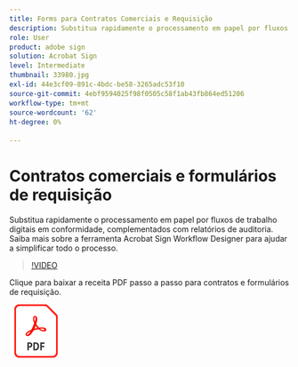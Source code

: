 ```yaml
---
title: Forms para Contratos Comerciais e Requisição
description: Substitua rapidamente o processamento em papel por fluxos de trabalho digitais em conformidade, complementados com relatórios de auditoria
role: User
product: adobe sign
solution: Acrobat Sign
level: Intermediate
thumbnail: 33980.jpg
exl-id: 44e3cf09-891c-4bdc-be58-3265adc53f10
source-git-commit: 4ebf9594025f98f0505c58f1ab43fb864ed51206
workflow-type: tm+mt
source-wordcount: '62'
ht-degree: 0%

---
```


# Contratos comerciais e formulários de requisição

Substitua rapidamente o processamento em papel por fluxos de trabalho digitais em conformidade, complementados com relatórios de auditoria. Saiba mais sobre a ferramenta Acrobat Sign Workflow Designer para ajudar a simplificar todo o processo.

>[!VIDEO](https://video.tv.adobe.com/v/33980?quality=12&learn=on&hidetitle=true)

Clique para baixar a receita PDF passo a passo para contratos e formulários de requisição.

[![Baixar a Receita PDF](../assets/acrobat_PDF_96.png)](../assets/adobe-sign_set_up_a_workflow_use_case.pdf)
